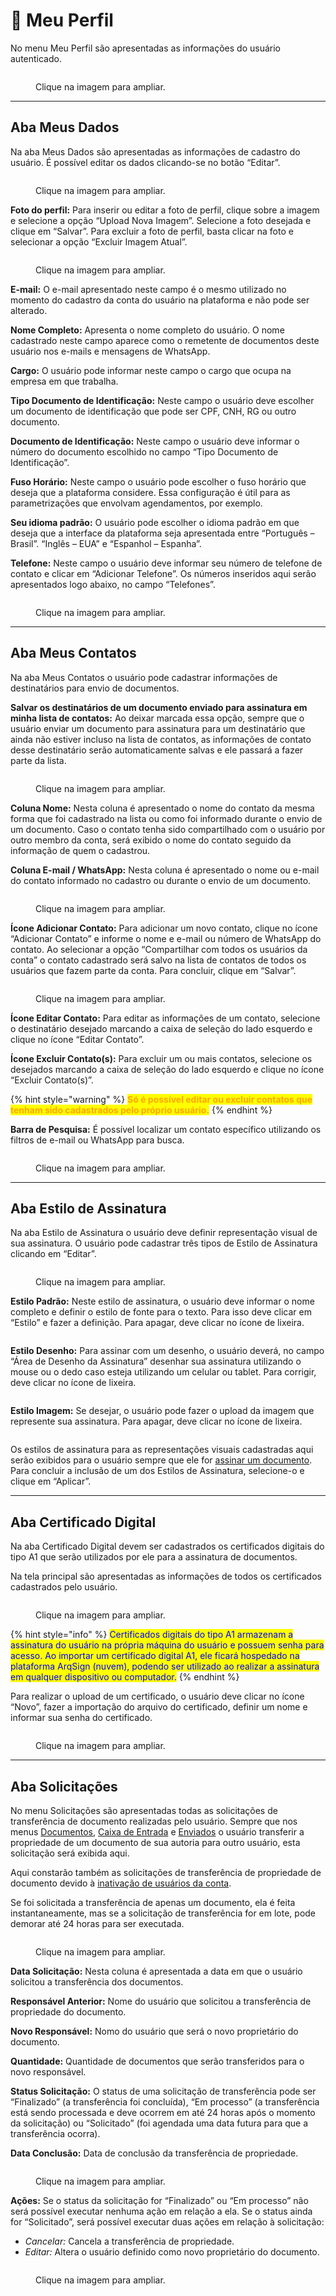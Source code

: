 # 👤 Meu Perfil

No menu Meu Perfil são apresentadas as informações do usuário autenticado. &#x20;

<figure><img src="../.gitbook/assets/perfil2.png" alt=""><figcaption><p>Clique na imagem para ampliar.</p></figcaption></figure>

***

## Aba Meus Dados&#x20;

Na aba Meus Dados são apresentadas as informações de cadastro do usuário. É possível editar os dados clicando-se no botão “Editar”.&#x20;

<figure><img src="../.gitbook/assets/perfil3.png" alt=""><figcaption><p>Clique na imagem para ampliar.</p></figcaption></figure>

**Foto do perfil:** Para inserir ou editar a foto de perfil, clique sobre a imagem e selecione a opção “Upload Nova Imagem”. Selecione a foto desejada e clique em “Salvar”. Para excluir a foto de perfil, basta clicar na foto e selecionar a opção “Excluir Imagem Atual”.&#x20;

<figure><img src="../.gitbook/assets/perfil1.png" alt=""><figcaption><p>Clique na imagem para ampliar.</p></figcaption></figure>

**E-mail:** O e-mail apresentado neste campo é o mesmo utilizado no momento do cadastro da conta do usuário na plataforma e não pode ser alterado. &#x20;

**Nome Completo:** Apresenta o nome completo do usuário. O nome cadastrado neste campo aparece como o remetente de documentos deste usuário nos e-mails e mensagens de WhatsApp.

**Cargo:** O usuário pode informar neste campo o cargo que ocupa na empresa em que trabalha.&#x20;

**Tipo Documento de Identificação:** Neste campo o usuário deve escolher um documento de identificação que pode ser CPF, CNH, RG ou outro documento. &#x20;

**Documento de Identificação:** Neste campo o usuário deve informar o número do documento escolhido no campo “Tipo Documento de Identificação”.&#x20;

**Fuso Horário:** Neste campo o usuário pode escolher o fuso horário que deseja que a plataforma considere. Essa configuração é útil para as parametrizações que envolvam agendamentos, por exemplo.&#x20;

**Seu idioma padrão:** O usuário pode escolher o idioma padrão em que deseja que a interface da plataforma seja apresentada entre “Português – Brasil”. “Inglês – EUA” e “Espanhol – Espanha”.&#x20;

**Telefone:** Neste campo o usuário deve informar seu número de telefone de contato e clicar em “Adicionar Telefone”. Os números inseridos aqui serão apresentados logo abaixo, no campo “Telefones”.&#x20;

<figure><img src="../.gitbook/assets/perfil4.png" alt=""><figcaption><p>Clique na imagem para ampliar.</p></figcaption></figure>

***

## Aba Meus Contatos&#x20;

Na aba Meus Contatos o usuário pode cadastrar informações de destinatários para envio de documentos. &#x20;

**Salvar os destinatários de um documento enviado para assinatura em minha lista de contatos:** Ao deixar marcada essa opção, sempre que o usuário enviar um documento para assinatura para um destinatário que ainda não estiver incluso na lista de contatos, as informações de contato desse destinatário serão automaticamente salvas e ele passará a fazer parte da lista.&#x20;

<figure><img src="../.gitbook/assets/perfil5.png" alt=""><figcaption><p>Clique na imagem para ampliar.</p></figcaption></figure>

**Coluna Nome:** Nesta coluna é apresentado o nome do contato da mesma forma que foi cadastrado na lista ou como foi informado durante o envio de um documento.  Caso o contato tenha sido compartilhado com o usuário por outro membro da conta, será exibido o nome do contato seguido da informação de quem o cadastrou.&#x20;

**Coluna E-mail / WhatsApp:** Nesta coluna é apresentado o nome ou e-mail do contato informado no cadastro ou durante o envio de um documento.  &#x20;

<figure><img src="../.gitbook/assets/perfil6.png" alt=""><figcaption><p>Clique na imagem para ampliar.</p></figcaption></figure>

**Ícone Adicionar Contato:** Para adicionar um novo contato, clique no ícone “Adicionar Contato” e informe o nome e e-mail ou número de WhatsApp do contato. Ao selecionar a opção “Compartilhar com todos os usuários da conta” o contato cadastrado será salvo na lista de contatos de todos os usuários que fazem parte da conta. Para concluir, clique em “Salvar”.&#x20;

<figure><img src="../.gitbook/assets/perfil7.png" alt=""><figcaption><p>Clique na imagem para ampliar.</p></figcaption></figure>

**Ícone Editar Contato:** Para editar as informações de um contato, selecione o destinatário desejado marcando a caixa de seleção do lado esquerdo e clique no ícone “Editar Contato”. &#x20;

**Ícone Excluir Contato(s):** Para excluir um ou mais contatos, selecione os desejados marcando a caixa de seleção do lado esquerdo e clique no ícone “Excluir Contato(s)”.  &#x20;

{% hint style="warning" %}
<mark style="color:orange;">**Só é possível editar ou excluir contatos que tenham sido cadastrados pelo próprio usuário.**</mark> &#x20;
{% endhint %}

**Barra de Pesquisa:** É possível localizar um contato específico utilizando os filtros de e-mail ou WhatsApp para busca.&#x20;

<figure><img src="../.gitbook/assets/perfil8.png" alt=""><figcaption><p>Clique na imagem para ampliar.</p></figcaption></figure>

***

## Aba Estilo de Assinatura&#x20;

Na aba Estilo de Assinatura o usuário deve definir representação visual de sua assinatura. O usuário pode cadastrar três tipos de Estilo de Assinatura clicando em “Editar”.&#x20;

<figure><img src="../.gitbook/assets/perfil9.png" alt=""><figcaption><p>Clique na imagem para ampliar.</p></figcaption></figure>

**Estilo Padrão:** Neste estilo de assinatura, o usuário deve informar o nome completo e definir o estilo de fonte para o texto. Para isso deve clicar em “Estilo” e fazer a definição. Para apagar, deve clicar no ícone de lixeira.

<figure><img src="../.gitbook/assets/perfil10.png" alt=""><figcaption></figcaption></figure>

**Estilo Desenho:** Para assinar com um desenho, o usuário deverá, no campo “Área de Desenho da Assinatura” desenhar sua assinatura utilizando o mouse ou o dedo caso esteja utilizando um celular ou tablet. Para corrigir, deve clicar no ícone de lixeira.

<figure><img src="../.gitbook/assets/perfil11.png" alt=""><figcaption></figcaption></figure>

**Estilo Imagem:** Se desejar, o usuário pode fazer o upload da imagem que represente sua assinatura. Para apagar, deve clicar no ícone de lixeira.

<figure><img src="../.gitbook/assets/perfil12.png" alt=""><figcaption></figcaption></figure>

Os estilos de assinatura para as representações visuais cadastradas aqui serão exibidos para o usuário sempre que ele for [assinar um documento](assinatura-de-documentos.md). Para concluir a inclusão de um dos Estilos de Assinatura, selecione-o e clique em “Aplicar”.

***

## Aba Certificado Digital&#x20;

Na aba Certificado Digital devem ser cadastrados os certificados digitais do tipo A1 que serão utilizados por ele para a assinatura de documentos. &#x20;

Na tela principal são apresentadas as informações de todos os certificados cadastrados pelo usuário.  &#x20;

<figure><img src="../.gitbook/assets/perfil13.png" alt=""><figcaption><p>Clique na imagem para ampliar.</p></figcaption></figure>

{% hint style="info" %}
<mark style="color:blue;">Certificados digitais do tipo A1 armazenam a assinatura do usuário na própria máquina do usuário e possuem senha para acesso. Ao importar um certificado digital A1, ele ficará hospedado na plataforma ArqSign (nuvem), podendo ser utilizado ao realizar a assinatura em qualquer dispositivo ou computador.</mark>&#x20;
{% endhint %}

Para realizar o upload de um certificado, o usuário deve clicar no ícone “Novo”, fazer a importação do arquivo do certificado, definir um nome e informar sua senha do certificado.

<figure><img src="../.gitbook/assets/Screenshot_5.png" alt=""><figcaption><p>Clique na imagem para ampliar.</p></figcaption></figure>

***

## Aba Solicitações&#x20;

No menu Solicitações são apresentadas todas as solicitações de transferência de documento realizadas pelo usuário. Sempre que nos menus [Documentos](../diretorios/documentos.md), [Caixa de Entrada](../caixa-postal/caixa-de-entrada.md) e [Enviados](../caixa-postal/enviados.md) o usuário transferir a propriedade de um documento de sua autoria para outro usuário, esta solicitação será exibida aqui. &#x20;

Aqui constarão também as solicitações de transferência de propriedade de documento devido à [inativação de usuários da conta](../administracao/administracao/usuarios.md#acoes-da-tela-usuarios).&#x20;

Se foi solicitada a transferência de apenas um documento, ela é feita instantaneamente, mas se a solicitação de transferência for em lote, pode demorar até 24 horas para ser executada. &#x20;

<figure><img src="../.gitbook/assets/perfil15.png" alt=""><figcaption><p>Clique na imagem para ampliar.</p></figcaption></figure>

**Data Solicitação:** Nesta coluna é apresentada a data em que o usuário solicitou a transferência dos documentos.&#x20;

**Responsável Anterior:** Nome do usuário que solicitou a transferência de propriedade do documento.&#x20;

**Novo Responsável:** Nomo do usuário que será o novo proprietário do documento.&#x20;

**Quantidade:** Quantidade de documentos que serão transferidos para o novo responsável. &#x20;

**Status Solicitação:** O status de uma solicitação de transferência pode ser “Finalizado” (a transferência foi concluída), “Em processo” (a transferência está sendo processada e deve ocorrem em até 24 horas após o momento da solicitação) ou “Solicitado” (foi agendada uma data futura para que a transferência ocorra).&#x20;

**Data Conclusão:** Data de conclusão da transferência de propriedade.&#x20;

<figure><img src="../.gitbook/assets/perfil16.png" alt=""><figcaption><p>Clique na imagem para ampliar.</p></figcaption></figure>

**Ações:** Se o status da solicitação for “Finalizado” ou “Em processo” não será possível executar nenhuma ação em relação a ela. Se o status ainda for “Solicitado”, será possível executar duas ações em relação à solicitação: &#x20;

* _Cancelar:_ Cancela a transferência de propriedade. &#x20;
* _Editar:_ Altera o usuário definido como novo proprietário do documento.

<figure><img src="../.gitbook/assets/perfil17.png" alt=""><figcaption><p>Clique na imagem para ampliar.</p></figcaption></figure>
